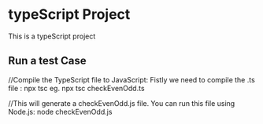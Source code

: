 # typeScript Project
This is a typeScript project

## Run a test Case
//Compile the TypeScript file to JavaScript:
Fistly we need to compile the .ts file : npx tsc <file name>  eg. npx tsc checkEvenOdd.ts

//This will generate a checkEvenOdd.js file. You can run this file using Node.js:
node checkEvenOdd.js
